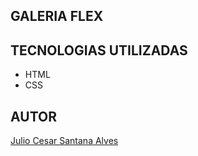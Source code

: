 ## GALERIA FLEX

## TECNOLOGIAS UTILIZADAS

* HTML
* CSS

## AUTOR

[Julio Cesar Santana Alves](https://www.linkedin.com/in/julio-cesar-santana-alves-090723349/)
